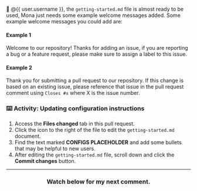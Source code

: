 :wave: @{{ user.username }}, the `getting-started.md` file is almost ready to be used, Mona just needs some example welcome messages added. Some example welcome messages you could add are:

#### Example 1
Welcome to our repository! Thanks for adding an issue, if you are reporting a bug or a feature request, please make sure to assign a label to this issue.

#### Example 2
Thank you for submitting a pull request to our repository. If this change is based on an existing issue, please reference that issue in the pull request comment using `Closes #x` where X is the issue number.

### :keyboard: Activity: Updating configuration instructions

1. Access the **Files changed** tab in this pull request.
1. Click the icon to the right of the file to edit the `getting-started.md` document.
1. Find the text marked **CONFIGS PLACEHOLDER** and add some bullets that may be helpful to new users.
1. After editing the `getting-started.md` file, scroll down and click the **Commit changes** button.

<hr>
<h3 align="center">Watch below for my next comment.</h3>

